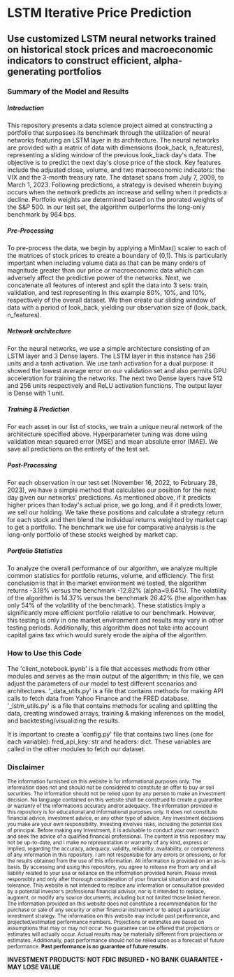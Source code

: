 # LSTM Iterative Price Prediction

## Use customized LSTM neural networks trained on historical stock prices and macroeconomic indicators to construct efficient, alpha-generating portfolios 

### Summary of the Model and Results 

##### Introduction
This repository presents a data science project aimed at constructing a portfolio that surpasses its benchmark through the utilization of neural networks featuring an LSTM layer in its architecture. The neural networks are provided with a matrix of data with dimensions (look_back, n_features), representing a sliding window of the previous look_back day's data. The objective is to predict the next day's close price of the stock. Key features include the adjusted close, volume, and two macroeconomic indicators: the VIX and the 3-month treasury rate. The dataset spans from July 7, 2009, to March 1, 2023. Following predictions, a strategy is devised wherein buying occurs when the network predicts an increase and selling when it predicts a decline. Portfolio weights are determined based on the prorated weights of the S&P 500. In our test set, the algorithm outperforms the long-only benchmark by 964 bps.

##### Pre-Processing
To pre-process the data, we begin by applying a MinMax() scaler to each of the matrices of stock prices to create a boundary of (0,1). This is particularly important when including volume data as that can be many orders of magnitude greater than our price or macroeconomic data which can adversely affect the predictive power of the networks. Next, we concatenate all features of interest and split the data into 3 sets: train, validation, and test representing in this example 80%, 10%, and 10%, respectively of the overall dataset. We then create our sliding window of data with a period of look_back, yielding our observation size of (look_back, n_features).

##### Network architecture
For the neural networks, we use a simple architecture consisting of an LSTM layer and 3 Dense layers. The LSTM layer in this instance has 256 units and a tanh activation. We use tanh activation for a dual purpose: it showed the lowest average error on our validation set and also permits GPU acceleration for training the networks. The next two Dense layers have 512 and 256 units respectively and ReLU activation functions. The output layer is Dense with 1 unit.

##### Training & Prediction 
For each asset in our list of stocks, we train a unique neural network of the architecture specified above. Hyperparameter tuning was done using validation mean squared error (MSE) and mean absolute error (MAE). We save all predictions on the entirety of the test set.

##### Post-Processing
For each observation in our test set (November 16, 2022, to February 28, 2023), we have a simple method that calculates our position for the next day given our networks' predictions. As mentioned above, if it predicts higher prices than today's actual price, we go long, and if it predicts lower, we sell our holding. We take these positions and calculate a strategy return for each stock and then blend the individual returns weighted by market cap to get a portfolio. The benchmark we use for comparative analysis is the long-only portfolio of these stocks weighed by market cap.

##### Portfolio Statistics
To analyze the overall performance of our algorithm, we analyze multiple common statistics for portfolio returns, volume, and efficiency. The first conclusion is that in the market environment we tested, the algorithm returns -3.18% versus the benchmark -12.82% (alpha=9.64%). The volatility of the algorithm is 14.37% versus the benchmark 26.42% (the algorithm has only 54% of the volatility of the benchmark). These statistics imply a significantly more efficient portfolio relative to our benchmark. However, this testing is only in one market environment and results may vary in other testing periods. Additionally, this algorithm does not take into account capital gains tax which would surely erode the alpha of the algorithm.

### How to Use this Code

The 'client_notebook.ipynb' is a file that accesses methods from other modules and serves as the main output of the algorithm; in this file, we can adjust the parameters of our model to test different scenarios and architectures. '_data_utils.py' is a file that contains methods for making API calls to fetch data from Yahoo Finance and the FRED database. '_lstm_utils.py' is a file that contains methods for scaling and splitting the data, creating windowed arrays, training & making inferences on the model, and backtesting/visualizing the results. 

It is important to create a 'config.py' file that contains two lines (one for each variable): fred_api_key: str and headers: dict. These variables are called in the other modules to fetch our dataset. 


### Disclaimer
<sub>The information furnished on this website is for informational purposes only. The information does not and should not be considered to constitute an offer to buy or sell securities. The information should not be relied upon by any person to make an investment decision. No language contained on this website shall be construed to create a guarantee or warranty of the information’s accuracy and/or adequacy. 
The information provided in this repository is for educational and informational purposes only. It does not constitute financial advice, investment advice, or any other type of advice. Any investment decisions you make are your own responsibility. Investing involves risks, including the potential loss of principal. Before making any investment, it is advisable to conduct your own research and seek the advice of a qualified financial professional. The content in this repository may not be up-to-date, and I make no representation or warranty of any kind, express or implied, regarding the accuracy, adequacy, validity, reliability, availability, or completeness of any information in this repository. I am not responsible for any errors or omissions, or for the results obtained from the use of this information. All information is provided on an as-is basis. By accessing and using this repository, you agree to release me from any and all liability related to your use or reliance on the information provided herein. Please invest responsibly and only after thorough consideration of your financial situation and risk tolerance. This website is not intended to replace any information or consultation provided by a potential investor’s professional financial advisor, nor is it intended to replace, augment, or modify any source documents, including but not limited those linked hereon.  The information provided on this website does not constitute a recommendation for the purchase or sale of any security or other financial instrument or to adopt a particular investment strategy. The information on this website may include past performance, and projected/estimated performance numbers. Projections or estimates are based on assumptions that may or may not occur. No guarantee can be offered that projections or estimates will actually occur. Actual results may be materially different from projections or estimates. Additionally, past performance should not be relied upon as a forecast of future performance. **Past performance is no guarantee of future results.**

****INVESTMENT PRODUCTS: NOT FDIC INSURED • NO BANK GUARANTEE • MAY LOSE VALUE****</sub>

